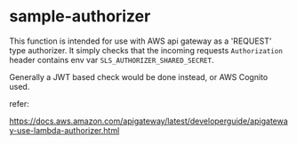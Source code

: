 # sample-authorizer
This function is intended for use with AWS api gateway as a 'REQUEST' type authorizer.  It simply checks that the incoming requests `Authorization` header contains env var `SLS_AUTHORIZER_SHARED_SECRET`. 

Generally a JWT based check would be done instead, or AWS Cognito used.

refer:

https://docs.aws.amazon.com/apigateway/latest/developerguide/apigateway-use-lambda-authorizer.html
